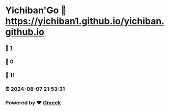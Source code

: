 # Yichiban'Go :link: https://yichiban1.github.io/yichiban.github.io 
### :page_facing_up: [1](https://yichiban1.github.io/yichiban.github.io/tag.html) 
### :speech_balloon: 0 
### :hibiscus: 11 
### :alarm_clock: 2024-08-07 21:53:31 
### Powered by :heart: [Gmeek](https://github.com/Meekdai/Gmeek)

